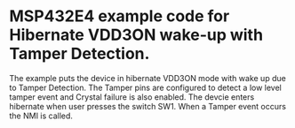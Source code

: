# MSP432E4 example code for Hibernate VDD3ON wake-up with Tamper Detection.

The example puts the device in hibernate VDD3ON mode with wake up due to Tamper Detection.
 The Tamper pins are configured to detect a low level tamper event and Crystal failure is
 also enabled. The devcie enters hibernate when user presses the switch SW1. When a Tamper
 event occurs the NMI is called.
